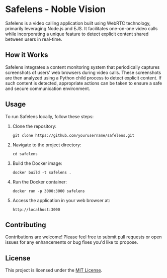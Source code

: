 # Safelens - Noble Vision

Safelens is a video calling application built using WebRTC technology, primarily leveraging Node.js and EJS. It facilitates one-on-one video calls while incorporating a unique feature to detect explicit content shared between users in real-time.

## How it Works

Safelens integrates a content monitoring system that periodically captures screenshots of users' web browsers during video calls. These screenshots are then analyzed using a Python child process to detect explicit content. If such content is detected, appropriate actions can be taken to ensure a safe and secure communication environment.

## Usage

To run Safelens locally, follow these steps:

1. Clone the repository:

   ```
   git clone https://github.com/yourusername/safelens.git
   ```

2. Navigate to the project directory:

   ```
   cd safelens
   ```

3. Build the Docker image:

   ```
   docker build -t safelens .
   ```

4. Run the Docker container:

   ```
   docker run -p 3000:3000 safelens
   ```

5. Access the application in your web browser at:

   ```
   http://localhost:3000
   ```

## Contributing

Contributions are welcome! Please feel free to submit pull requests or open issues for any enhancements or bug fixes you'd like to propose.

## License

This project is licensed under the [MIT License](LICENSE).
